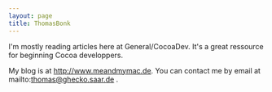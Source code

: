 ```yaml
---
layout: page
title: ThomasBonk
---
```


I'm mostly reading articles here at General/CocoaDev. It's a great ressource for beginning Cocoa developpers.

My blog is at http://www.meandmymac.de.
You can contact me by email at mailto:thomas@ghecko.saar.de .

